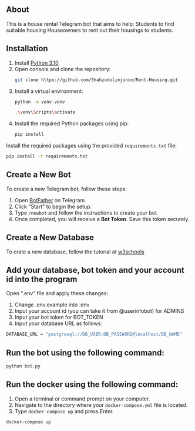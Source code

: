 ## About
This is a house rental Telegram bot that aims to help:
Students to find suitable housing
Houseowners to rent out their housings to students.
## Installation
1. Install [Python 3.10](https://www.python.org/downloads/release/python-31010/)
2. Open console and clone the repository:
   ```bash
   git clone https://github.com/Shahzodolimjonov/Rent-Housing.git
   ```
3. Install a virtual environment:
   ```bash
   python -m venv venv
   ```
   ```bash
   .\venv\Scripts\activate
   ```
5. Install the required Python packages using pip:
   ```bash
   pip install
   ```
   
Install the required packages using the provided `requirements.txt` file:
```bash
pip install -r requirements.txt
```
## Create a New Bot
To create a new Telegram bot, follow these steps:

1. Open [BotFather](https://t.me/BotFather) on Telegram.  
2. Click "Start" to begin the setup.  
3. Type `/newbot` and follow the instructions to create your bot.  
4. Once completed, you will receive a **Bot Token**. Save this token securely.

## Create a New Database
To crate a new database, follow the tutorial at [w3schools](https://www.w3schools.com/postgresql/index.php)
## Add your database, bot token and your account id into the program
Open ".env" file and apply these changes:
1. Change .env.example into .env
2. Input your account id (you can take it from @userinfobot) for ADMINS
3. Input your bot token for BOT_TOKEN
4. Input your database URL as follows:
```bash
DATABASE_URL = "postgresql://DB_USER:DB_PASSWORD@localhost/DB_NAME"
```
## Run the bot using the following command:
```bash
python bot.py
```
## Run the docker using the following command:
1. Open a terminal or command prompt on your computer.
2. Navigate to the directory where your ```docker-compose.yml``` file is located.
3. Type ```docker-compose up``` and press Enter.
```bash
docker-compose up
```

